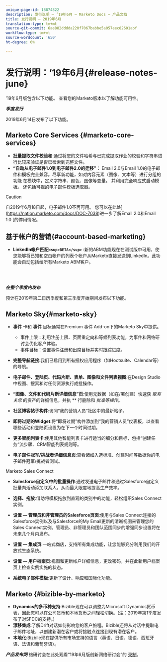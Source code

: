 ```yaml
---
unique-page-id: 18874822
description: 发行说明 — ’19年6月 — Marketo Docs — 产品文档
title: 发行说明 — 2019年6月
translation-type: tm+mt
source-git-commit: 6ae882dddda220f7067babbe5a057eec82601abf
workflow-type: tm+mt
source-wordcount: '650'
ht-degree: 0%

---
```



# 发行说明：’19年6月{#release-notes-june}

’19年6月版包含以下功能。 查看您的Marketo版本以了解功能可用性。

***季度发行***

2019年6月14日发布了以下功能。

## Marketo Core Services {#marketo-core-services}

* **批量提取文件校验和**:通过将您的文件哈希与已完成提取作业的校验和字符串进行比较来验证是否已检索到完整文件。
* **“自动从电子邮件1.0到电子邮件2.0的迁移”：** Email 2.0与Email 1.0的电子邮件和模板完全兼容。尽享新功能，如对内容元素（图像、文本等）进行分组的功能 在模块中，定义字符串、颜色、图像等变量。 并利用完全响应式启动模板。 还包括可视的电子邮件模板选取器。

>[!CAUTION]
>
>自2019年6月18日起，电子邮件1.0不再可用。 您可以在此处](https://nation.marketo.com/docs/DOC-7038)进一步了解Email 2.0和Email 1.0 [的停用情况。

## 基于帐户的营销{#account-based-marketing}

* **LinkedIn帐户匹配`<sup>BETA</sup>`** :新的ABM功能现在在测试版中可用，使您能够将已知和空白帐户的列表个帐户从Marketo直接发送到LinkedIn。此功能会自动包括给所有Marketo ABM客户。

<br> 

***在整个季度内发布***

预计在2019年第二日历季度和第三季度开始期间发布以下功能。

## Marketo Sky{#marketo-sky}

* **事件** 卡和 **事件** 目标通常在Premium 事件 Add-on下的Marketo Sky中提供。

   * 事件上限：利用注册上限、页面重定向和等候列表功能，为事件和网络研讨会优化客户体验。
   * 事件目标：设置事件注册和出席目标并实时跟踪进度。

* **完整导航链接**:我们已启用到所有授权应用程序（如Hootsuite、Calendar等）的导航。
* **电子邮件、登陆页、代码片断、表单、图像和文件列表视图**:在Design Studio中视图、搜索和对任何资源执行成批操作。
* **“图像、文件和代码片断详细信息”页**:使用元数据（如在/署创建）快速获 *取有关您* 的资产的详细信息，并执 ** 行删除和 *批准等操作*。
* **社区博客帖子构件**:访问“我的营销人员”社区中的最新帖子。
* **即将过期的Widget**:将“即将过期”构件添加到“我的营销人员”仪表板，以查看哪些活动和登陆页设置为在下一个时间过期。
* **更多智能列表卡**:使用其他智能列表卡进行适当的细分和目标，包括“创建任务”流步骤、CRM智能列表规则等。
* **电子邮件冠军/挑战者详细信息页**:查看诸如入选标准、创建时间等数据你的电子邮件冠军/挑战者测试。

Marketo Sales Connect

* **Salesforce自定义中的批量操作**:通过发送电子邮件和通过Salesforce自定义批量向活动添加联系人，从而最大限度地提高生产效率。
* **选择、拖放**:借助将模板拖放到直观的类别中的功能，轻松组织Sales Connect实例。
* **设置 — 管理员和非管理员的Salesforce页面**:使用与Sales Connect连接的Salesforce实例以及与Salesforce的My Email更新的清晰视图来管理您的Sales Connect实例。管理员、非管理员和团队范围同步的增强同步设置将在未来几个月内发布。
* **设置 — 集成页**:一站式商店，支持所有集成功能，让您能够充分利用我们的开放式生态系统。
* **设置 — 用户档案页**:视图和更新帐户详细信息，更改密码，并在此新用户档案页上检查实例实施的状态。

* **系统电子邮件模板**:更新了设计、响应和国际化功能。

## Marketo {#bizible-by-marketo}

* **Dynamics的多币种支持**:Bizible现在可以调整为Microsoft Dynamics货币表，因此您可以在公司货币和本地货币之间轻松切换。(注：2019年第1季度发布了对SFDC的支持。)
* **漂移集成**:了解Drift对话如何影响您的客户旅程。Bizible还将从对话中提取电子邮件地址，以创建新潜在客户或将接触点连接到现有潜在客户。
* **本地化**:Bizbile现在提供所有市场支持的语言（英语、日语、德语、西班牙语、法语和葡萄牙语）。

***产品发布网*** 络研讨会在此处观看“19年6月版创新网络研讨会”的 [录制](https://engage.marketo.com/Marketo-June-Product-Release-2019-On-Demand.html)。
